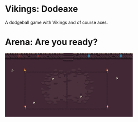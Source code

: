# Vikings: Dodeaxe
A dodgeball game with Vikings and of course axes.

# Arena: Are you ready?
![Alt text](/resources/map1.gif?raw=true "One goes to Valhalla, the other stays in the Arena")
